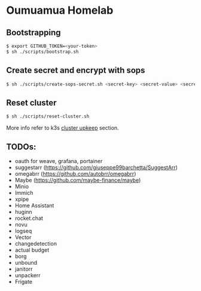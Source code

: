 # Oumuamua Homelab

## Bootstrapping

```bash
$ export GITHUB_TOKEN=<your-token>
$ sh ./scripts/bootstrap.sh
```

## Create secret and encrypt with sops

```bash
$ sh ./scripts/create-sops-secret.sh <secret-key> <secret-value> <secret-name> <namespace>
```

## Reset cluster

```bash
$ sh ./scripts/reset-cluster.sh
```

More info refer to k3s [cluster upkeep](https://github.com/NixOS/nixpkgs/blob/master/pkgs/applications/networking/cluster/k3s/docs/CLUSTER_UPKEEP.md) section.

## TODOs:

- oauth for weave, grafana, portainer
- suggestarr (https://github.com/giuseppe99barchetta/SuggestArr)
- omegabrr (https://github.com/autobrr/omegabrr)
- Maybe (https://github.com/maybe-finance/maybe)
- Minio
- Immich
- xpipe
- Home Assistant
- huginn
- rocket.chat
- novu
- logseq
- Vector
- changedetection
- actual budget
- borg
- unbound
- janitorr
- unpackerr
- Frigate 
